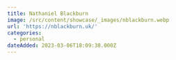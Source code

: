 ```yaml
---
title: Nathaniel Blackburn
image: /src/content/showcase/_images/nblackburn.webp
url: 'https://nblackburn.uk/'
categories:
  - personal
dateAdded: 2023-03-06T18:09:38.000Z
---
```


